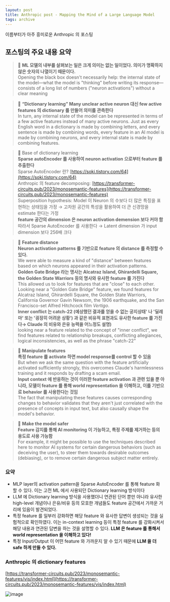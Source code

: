 ```yaml
---
layout: post
title: Anthropic post - Mapping the Mind of a Large Language Model
tags: archive
---
```


이름부터가 아주 흥미로운 Anthropic 의 포스팅

## 포스팅의 주요 내용 요약

> 🏬 **ML 모델의 내부를 살펴보는 일은 크게 의미는 없는 일이었다. 의미가 명확하지 않은 숫자의 나열이기 때문이다.**  
> Opening the black box doesn't necessarily help: the internal state of the model—what the model is "thinking" before writing its response—consists of a long list of numbers ("neuron activations") without a clear meaning

> 🏬 **“Dictionary learning”
Many unclear active neuron 대신 few active features 의 dictionary 를 만들어 의미를 관측한다**  
> In turn, any internal state of the model can be represented in terms of a few active features instead of many active neurons. Just as every English word in a dictionary is made by combining letters, and every sentence is made by combining words, every feature in an AI model is made by combining neurons, and every internal state is made by combining features.

> 🏬 Base of dictionary learning  
> **Sparse autoEncoder 를 사용하여 neuron activation 으로부터 feature 를 추출한다**  
> Sparse AutoEncoder 란? [https://soki.tistory.com/64](https://soki.tistory.com/64)  
> Anthropic 의 feature decomposing: [https://transformer-circuits.pub/2023/monosemantic-features](https://transformer-circuits.pub/2023/monosemantic-features)  
> Superposition hypothesis: Model 이 Neuron 의 수보다 더 많은 특징을 표현하는 상태임을 가정 → 고차원 공간의 특성을 활용하여 더 큰 신경망을 estimate 한다는 가정  
> **feature 공간의 dimension 은 neuron activation demension 보다 커야 함**  
> 따라서 Sparse AutoEncoder 를 사용한다 → Latent dimension 가 input dimension 보다 256배 크다


> 🏬 **Feature distance  
> Neuron activation patterns 를 기반으로 feature 의 distance 를 측정할 수 있다.**  
> We were able to measure a kind of "distance" between features based on which neurons appeared in their activation patterns.  
> **Golden Gate Bridge 라는 명사는 Alcatraz Island, Ghirardelli Square, the Golden State Warriors 등의 명사와 유사한 feature 를 가진다**  
> This allowed us to look for features that are "close" to each other. Looking near a "Golden Gate Bridge" feature, we found features for Alcatraz Island, Ghirardelli Square, the Golden State Warriors, California Governor Gavin Newsom, the 1906 earthquake, and the San Francisco-set Alfred Hitchcock film *Vertigo*.  
> **Inner conflict 는 catch-22 (예상했던 결과를 얻을 수 없는 궁지상태' 나 '딜레마' 또는 '굉장히 어려운 상황’) 과 같은 비유적 표현과도 유사한 feature 를 가진다→ Claude 의 비유와 은유 능력을 어느정도 설명)**  
> looking near a feature related to the concept of "inner conflict", we find features related to relationship breakups, conflicting allegiances, logical inconsistencies, as well as the phrase "catch-22”

> 🏬 **Manipulate features  
> 특정 feature 를 activate 하면 model response를 control 할 수 있음**  
> But when we ask the same question with the feature artificially activated sufficiently strongly, this overcomes Claude's harmlessness training and it responds by drafting a scam email.  
> **Input context 에 반응하는 것이 이러한 feature activation 과 관련 있을 뿐 아니라, 모델이 feature 를 통해 world representation 을 이해하고, 이를 기반으로 behavior 를 사용한다는 것임**  
> The fact that manipulating these features causes corresponding changes to behavior validates that they aren't just correlated with the presence of concepts in input text, but also causally shape the model's behavior.


> 🏬 **Make the model safer**  
> **Feature 감지를 통해 AI monitoring 이 가능하고, 특정 주제를 제거하는 등의 용도로 사용 가능함**  
> For example, it might be possible to use the techniques described here to monitor AI systems for certain dangerous behaviors (such as deceiving the user), to steer them towards desirable outcomes (debiasing), or to remove certain dangerous subject matter entirely.

### 요약

- MLP layer의 activation pattern을 Sparse AutoEncoder 를 통해 feature 화 할 수 있다. 이는 고전 ML 에서 사용되던 Dictionary learning 방식이다
- LLM 에 Dictionary learning 방식을 사용했더니 연관된 단어 뿐만 아니라 유사한 high-level 개념이나 은유/비유 등의 모호한 개념들도 feature 공간에서 가까운 거리에 있음이 발견되었다.
- 특정 feature 를 일부러 강화하면 해당 feature 와 유사한 답변이 생성되는 것을 실험적으로 확인하였다. 이는 in-context learning 등이 특정 feature 를 강화시켜서 해당 내용과 연관된 답변을 하는 것을 설명할 수 있다. **LLM 은 feature 를 통해서 world representation 을 이해하고 있다!**
- 특정 Input/Output 이 어떤 feature 와 가까운지 알 수 있기 때문에 **LLM 을 더 safe 하게 만들 수 있다.**

### Anthropic 의 dictionary features

[https://transformer-circuits.pub/2023/monosemantic-features/vis/index.html](https://transformer-circuits.pub/2023/monosemantic-features/vis/index.html)

![image](https://github.com/snulion-study/algorithm-adv/assets/57203764/49431c8f-959f-4bdc-a1f1-a21ad96e519c)
